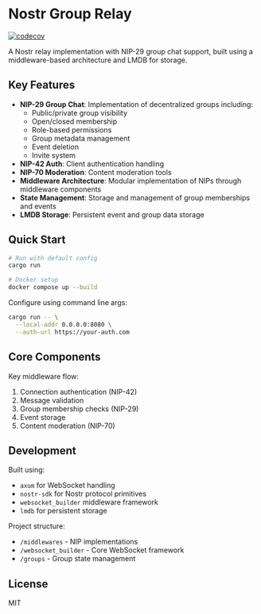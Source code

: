 # Nostr Group Relay

[![codecov](https://codecov.io/gh/verse-pbc/groups_relay/branch/main/graph/badge.svg)](https://codecov.io/gh/verse-pbc/groups_relay)

A Nostr relay implementation with NIP-29 group chat support, built using a middleware-based architecture and LMDB for storage.

## Key Features

- **NIP-29 Group Chat**: Implementation of decentralized groups including:
  - Public/private group visibility
  - Open/closed membership
  - Role-based permissions
  - Group metadata management
  - Event deletion
  - Invite system
- **NIP-42 Auth**: Client authentication handling
- **NIP-70 Moderation**: Content moderation tools
- **Middleware Architecture**: Modular implementation of NIPs through middleware components
- **State Management**: Storage and management of group memberships and events
- **LMDB Storage**: Persistent event and group data storage

## Quick Start

```bash
# Run with default config
cargo run

# Docker setup
docker compose up --build
```

Configure using command line args:
```bash
cargo run -- \
  --local-addr 0.0.0.0:8080 \
  --auth-url https://your-auth.com
```

## Core Components

Key middleware flow:
1. Connection authentication (NIP-42)
2. Message validation
3. Group membership checks (NIP-29)
4. Event storage
5. Content moderation (NIP-70)

## Development

Built using:
- `axum` for WebSocket handling
- `nostr-sdk` for Nostr protocol primitives
- `websocket_builder` middleware framework
- `lmdb` for persistent storage

Project structure:
- `/middlewares` - NIP implementations
- `/websocket_builder` - Core WebSocket framework
- `/groups` - Group state management

## License

MIT